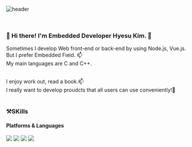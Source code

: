 ![header](https://capsule-render.vercel.app/api?type=soft&color=auto&height=300&section=header&text=WELCOME&fontSize=90&desc=Hyesu's%20github%20profile&descAlignY=68&descAlign=64)

<br/>

<h3>👋 Hi there! I'm Embedded Developer Hyesu Kim. 💞️</h3>
Sometimes I develop Web front-end or back-end by using Node.js, Vue.js.<br/>
But I prefer Embedded Field. 📫<br/>
My main languages are C and C++.<br/>

<br/>

I enjoy work out, read a book.📫<br/>
I really want to develop proudcts that all users can use conveniently!🌱<br/>
<br/>

<h3>⚒️SKills</h3>
<h4>Platforms & Languages</h4>
<p display="inline-block">
<img src="https://img.shields.io/badge/C-A8B9CC?style=for-the-badge&logo=C&logoColor=black">
<img src="https://img.shields.io/badge/C++-00599C?style=for-the-badge&logo=C++&logoColor=black">
<img src="https://img.shields.io/badge/Linux-FCC624?style=for-the-badge&logo=Linux&logoColor=black">
<img src="https://img.shields.io/badge/Python-3776AB?style=for-the-badge&logo=Python&logoColor=black">


<!---
h2222y/h2222y is a ✨ special ✨ repository because its `README.md` (this file) appears on your GitHub profile.
You can click the Preview link to take a look at your changes.
--->

